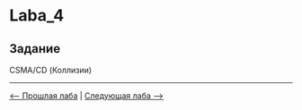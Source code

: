 # Laba_4
## Задание  
CSMA/CD (Коллизии)  

-------
[<-- Прошлая лаба](https://github.com/Egor-Ananko-650503/ComChat/tree/Laba_3) | 
[Следующая лаба -->](https://github.com/Egor-Ananko-650503/ComChat/tree/Laba_5) 
